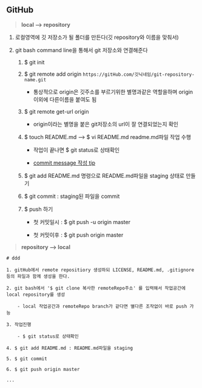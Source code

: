 ## GitHub

>  **local --> repository** 

 1. 로컬영역에 깃 저장소가 될 폴더를 만든다(깃 repository와 이름을 맞춰서)
 
 2. git bash command line을 통해서 git 저장소와 연결해준다
 
    1. $ git init
    
    2. $ git remote add origin `https://gitHub.com/깃닉네임/git-repository-name.git`
    
        - 통상적으로 origin은 깃주소를 부르기위한 별명과같은 역할을하며 origin 이외에 다른이름을 붙여도 됨
      
    3. $ git remote get-url origin 
    
        - origin이라는 별명을 붙은 git저장소의 url이 잘 연결되었는지 확인
      
      
    4. $ touch README.md --> $ vi README.md readme.md파일 작업 수행
    
        - 작업이 끝나면 $ git status로 상태확인
      
        - [commit message 작성 tip](https://www.conventionalcommits.org/en/v1.0.0-beta.2/)
      
    5. $ git add README.md 명령으로 README.md파일을 staging 상태로 만들기
      
    6. $ git commit : staging된 파일을 commit
    
    7. $ push 하기
    
        - 첫 커밋일시 : $ git push -u origin master
      
        - 첫 커밋이후 : $ git push origin master

> **repository --> local**
    
    # ddd 
    
    1. gitHub에서 remote repositiory 생성하되 LICENSE, README.md, .gitignore 등의 파일과 함께 생성을 한다.

    2. git bash에서 '$ git clone 복사한 remoteRepo주소' 를 입력해서 작업공간에 local repository를 생성

        - local 작업공간과 remoteRepo branch가 같다면 별다른 조작없이 바로 push 가능

    3. 작업진행

        - $ git status로 상태확인

    4. $ git add README.md : README.md파일을 staging

    5. $ git commit

    6. $ git push origin master
    
    ...

